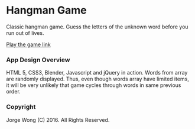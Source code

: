 # Hangman Game

Classic hangman game. Guess the letters of the unknown word before you run out of lives.

[Play the game link](https://intense-bastion-74715.herokuapp.com/)

### App Design Overview

HTML 5, CSS3, Blender, Javascript and jQuery in action. Words from array are randomly displayed. Thus, even though words array have limited items, it will be very unlikely that game cycles through words in same previous order.


### Copyright

Jorge Wong (C) 2016. All Rights Reserved.
